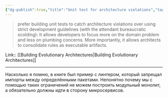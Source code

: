 ```yaml
---
{"dg-publish":true,"title":"Unit test for architecture violations","tags":["quotes"],"date":"2022-09-03T21:49:57+03:00","modified_at":"2023-01-03T11:11:17+04:00","permalink":"/quotes/202209032149/","dgHomeLink":false,"dgPassFrontmatter":true}
---
```



> prefer building unit tests to catch architecture violations over using strict development guidelines (with the attendant bureaucratic scolding): It allows developers to focus more on the domain problem and less on plumbing concerns. More importantly, it allows architects to consolidate rules as executable artifacts.

Link:: [[Building Evolutionary Architectures|Building Evolutionary Architectures]]

---

Насколько я помню, в книге был пример с линтером, который запрещал импорты между определёнными пакетами. Непонятно почему мы с помощью таких ограничений не можем построить модульный монолит, а обязательно должны идти в сторону микросервисов.
